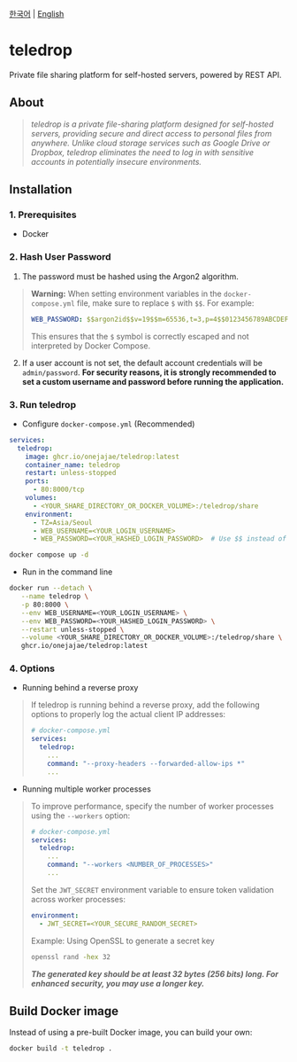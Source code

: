 [한국어](README.ko.md) | [English](README.md)

# teledrop
Private file sharing platform for self-hosted servers, powered by REST API.

## About
> _teledrop is a private file-sharing platform designed for self-hosted servers, providing secure and direct access to personal files from anywhere. Unlike cloud storage services such as Google Drive or Dropbox, teledrop eliminates the need to log in with sensitive accounts in potentially insecure environments._

## Installation
### 1. Prerequisites
* Docker

### 2. Hash User Password
1. The password must be hashed using the Argon2 algorithm.
> **Warning:** When setting environment variables in the `docker-compose.yml` file, make sure to replace `$` with `$$`. For example:  
> ```yaml
> WEB_PASSWORD: $$argon2id$$v=19$$m=65536,t=3,p=4$$0123456789ABCDEF$$abcdefghijklmnopqrstuvwxyz0123456789
> ```
> This ensures that the `$` symbol is correctly escaped and not interpreted by Docker Compose.
2. If a user account is not set, the default account credentials will be `admin/password`. 
**For security reasons, it is strongly recommended to set a custom username and password before running the application.**

### 3. Run teledrop
* Configure `docker-compose.yml` (Recommended)
```yaml
services:
  teledrop:
    image: ghcr.io/onejajae/teledrop:latest
    container_name: teledrop
    restart: unless-stopped
    ports:
      - 80:8000/tcp
    volumes:
      - <YOUR_SHARE_DIRECTORY_OR_DOCKER_VOLUME>:/teledrop/share
    environment:
      - TZ=Asia/Seoul
      - WEB_USERNAME=<YOUR_LOGIN_USERNAME>
      - WEB_PASSWORD=<YOUR_HASHED_LOGIN_PASSWORD>  # Use $$ instead of $ in docker-compose.yml
```
```bash
docker compose up -d
```

* Run in the command line
```bash
docker run --detach \
   --name teledrop \
   -p 80:8000 \
   --env WEB_USERNAME=<YOUR_LOGIN_USERNAME> \
   --env WEB_PASSWORD=<YOUR_HASHED_LOGIN_PASSWORD> \
   --restart unless-stopped \
   --volume <YOUR_SHARE_DIRECTORY_OR_DOCKER_VOLUME>:/teledrop/share \
   ghcr.io/onejajae/teledrop:latest
```

### 4. Options
* Running behind a reverse proxy
> If teledrop is running behind a reverse proxy, add the following options to properly log the actual client IP addresses:
> ```yaml
> # docker-compose.yml
> services:
>   teledrop:
>     ...
>     command: "--proxy-headers --forwarded-allow-ips *"
>     ...
> ``` 

* Running multiple worker processes
> To improve performance, specify the number of worker processes using the `--workers` option:
> ```yaml
> # docker-compose.yml
> services:
>   teledrop:
>     ...
>     command: "--workers <NUMBER_OF_PROCESSES>"
>     ...
> ```
> Set the `JWT_SECRET` environment variable to ensure token validation across worker processes:  
> ```yaml
> environment:
>   - JWT_SECRET=<YOUR_SECURE_RANDOM_SECRET>
> ```
> Example: Using OpenSSL to generate a secret key
> ```bash
> openssl rand -hex 32
> ```
> ***The generated key should be at least 32 bytes (256 bits) long. For enhanced security, you may use a longer key.***

## Build Docker image
Instead of using a pre-built Docker image, you can build your own:
```bash
docker build -t teledrop .
```
